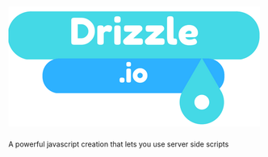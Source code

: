 # ![Drizzle](https://raw.githubusercontent.com/ZippyMagic/Drizzle.io/master/images/Drizzle-large.png)
A powerful javascript creation that lets you use server side scripts
